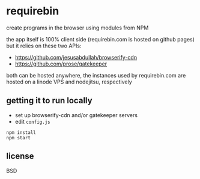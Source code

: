 # requirebin

create programs in the browser using modules from NPM

the app itself is 100% client side (requirebin.com is hosted on github pages) but it relies on these two APIs:

- https://github.com/jesusabdullah/browserify-cdn
- https://github.com/prose/gatekeeper

both can be hosted anywhere, the instances used by requirebin.com are hosted on a linode VPS and nodejitsu, respectively


## getting it to run locally

- set up browserify-cdn and/or gatekeeper servers
- edit `config.js`

```
npm install
npm start
```

## license

BSD
